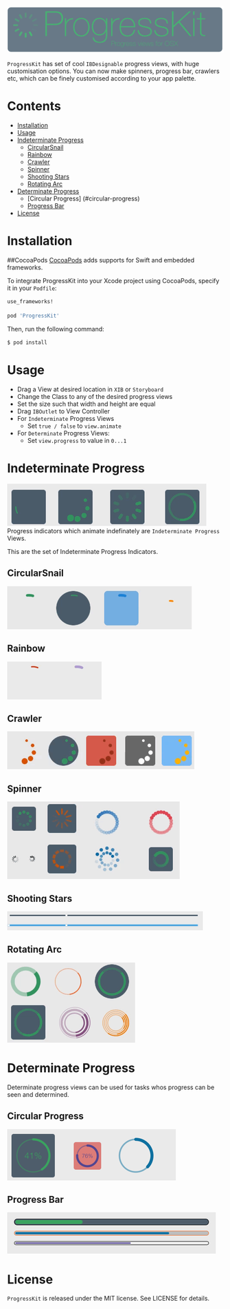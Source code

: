 
![ProgressKit Banner](/Images/banner.gif)

`ProgressKit` has set of cool `IBDesignable` progress views, with huge customisation options. 
You can now make spinners, progress bar, crawlers etc, which can be finely customised according to your app palette.

# Contents
- [Installation](#installation)
- [Usage](#usage)
- [Indeterminate Progress](#indeterminate-progress)
  - [CircularSnail](#circularsnail)
  - [Rainbow](#rainbow)
  - [Crawler](#crawler)
  - [Spinner](#spinner)
  - [Shooting Stars](#shooting-stars)
  - [Rotating Arc](#rotating-arc)
- [Determinate Progress](#determinate-progress)
  - [Circular Progress] (#circular-progress)
  - [Progress Bar](#progress-bar)
- [License](#license)

# Installation
##CocoaPods
[CocoaPods](http://cocoapods.org) adds supports for Swift and embedded frameworks.

To integrate ProgressKit into your Xcode project using CocoaPods, specify it in your `Podfile`:

```ruby
use_frameworks!

pod 'ProgressKit'
```

Then, run the following command:

```bash
$ pod install
```
  
# Usage
- Drag  a View at desired location in `XIB` or `Storyboard`
- Change the Class to any of the desired progress views
- Set the size such that width and height are equal
- Drag `IBOutlet` to View Controller
- For `Indeterminate` Progress Views
  - Set `true / false` to `view.animate`
- For `Determinate` Progress Views:
  - Set `view.progress` to value in `0...1`
  

# Indeterminate Progress

![Indeterminate](/Images/indeterminate.gif)  
Progress indicators which animate indefinately are `Indeterminate Progress` Views.

This are the set of Indeterminate Progress Indicators.

## CircularSnail
![CircularSnail](/Images/CircularSnail.gif)

## Rainbow
![Rainbow](/Images/Rainbow.gif)
## Crawler
![Crawler](/Images/Crawler.gif)

## Spinner
![Spinner](/Images/Spinner.gif)

## Shooting Stars
![Shooting Stars](/Images/ShootingStars.gif)

## Rotating Arc
![Rotating Arc](/Images/RotatingArc.gif)

# Determinate Progress
Determinate progress views can be used for tasks whos progress can be seen and determined.

## Circular Progress
![Circular Progress](/Images/CircularProgress.png)

## Progress Bar
![Progress Bar](/Images/ProgressBar.png)

# License
`ProgressKit` is released under the MIT license. See LICENSE for details.

